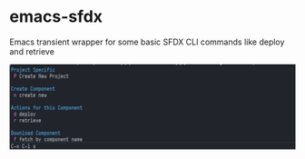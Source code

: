 # emacs-sfdx
Emacs transient wrapper for some basic SFDX CLI commands like deploy and retrieve

![screenshot of transient](screenshot_transient.png)
